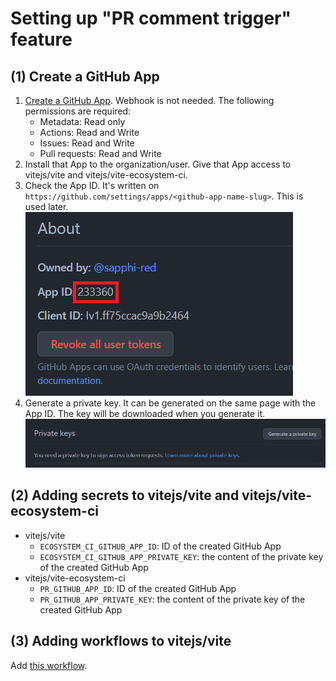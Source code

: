 # Setting up "PR comment trigger" feature

## (1) Create a GitHub App

1. [Create a GitHub App](https://docs.github.com/en/apps/creating-github-apps/registering-a-github-app/registering-a-github-app). Webhook is not needed. The following permissions are required:
   - Metadata: Read only
   - Actions: Read and Write
   - Issues: Read and Write
   - Pull requests: Read and Write
1. Install that App to the organization/user. Give that App access to vitejs/vite and vitejs/vite-ecosystem-ci.
1. Check the App ID. It's written on `https://github.com/settings/apps/<github-app-name-slug>`. This is used later.
   ![GitHub App ID](github_app_id.png)
1. Generate a private key. It can be generated on the same page with the App ID. The key will be downloaded when you generate it.
   ![GitHub App private key](github_app_private_key.png)

## (2) Adding secrets to vitejs/vite and vitejs/vite-ecosystem-ci

- vitejs/vite
  - `ECOSYSTEM_CI_GITHUB_APP_ID`: ID of the created GitHub App
  - `ECOSYSTEM_CI_GITHUB_APP_PRIVATE_KEY`: the content of the private key of the created GitHub App
- vitejs/vite-ecosystem-ci
  - `PR_GITHUB_APP_ID`: ID of the created GitHub App
  - `PR_GITHUB_APP_PRIVATE_KEY`: the content of the private key of the created GitHub App

## (3) Adding workflows to vitejs/vite

Add [this workflow](https://github.com/vitejs/vite/blob/main/.github/workflows/ecosystem-ci-trigger.yml).
